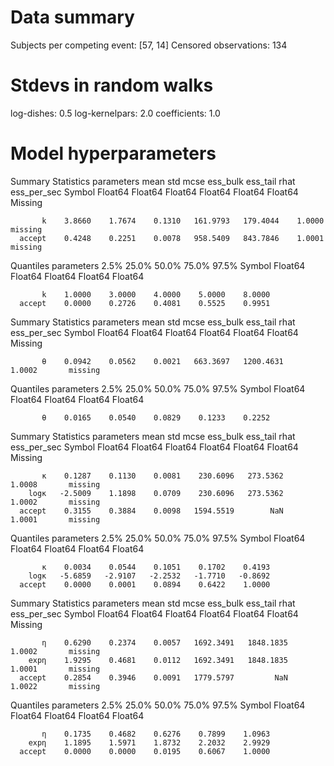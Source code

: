 # Data summary
Subjects per competing event: [57, 14]
Censored observations: 134

# Stdevs in random walks
log-dishes:     0.5
log-kernelpars: 2.0
coefficients:   1.0

# Model hyperparameters

Summary Statistics
  parameters      mean       std      mcse   ess_bulk   ess_tail      rhat   ess_per_sec 
      Symbol   Float64   Float64   Float64    Float64    Float64   Float64       Missing

           k    3.8660    1.7674    0.1310   161.9793   179.4044    1.0000       missing
      accept    0.4248    0.2251    0.0078   958.5409   843.7846    1.0001       missing

Quantiles
  parameters      2.5%     25.0%     50.0%     75.0%     97.5% 
      Symbol   Float64   Float64   Float64   Float64   Float64

           k    1.0000    3.0000    4.0000    5.0000    8.0000
      accept    0.0000    0.2726    0.4081    0.5525    0.9951

Summary Statistics
  parameters      mean       std      mcse   ess_bulk    ess_tail      rhat   ess_per_sec 
      Symbol   Float64   Float64   Float64    Float64     Float64   Float64       Missing

           θ    0.0942    0.0562    0.0021   663.3697   1200.4631    1.0002       missing

Quantiles
  parameters      2.5%     25.0%     50.0%     75.0%     97.5% 
      Symbol   Float64   Float64   Float64   Float64   Float64

           θ    0.0165    0.0540    0.0829    0.1233    0.2252

Summary Statistics
  parameters      mean       std      mcse    ess_bulk   ess_tail      rhat   ess_per_sec 
      Symbol   Float64   Float64   Float64     Float64    Float64   Float64       Missing

           κ    0.1287    0.1130    0.0081    230.6096   273.5362    1.0008       missing
        logκ   -2.5009    1.1898    0.0709    230.6096   273.5362    1.0002       missing
      accept    0.3155    0.3884    0.0098   1594.5519        NaN    1.0001       missing

Quantiles
  parameters      2.5%     25.0%     50.0%     75.0%     97.5% 
      Symbol   Float64   Float64   Float64   Float64   Float64

           κ    0.0034    0.0544    0.1051    0.1702    0.4193
        logκ   -5.6859   -2.9107   -2.2532   -1.7710   -0.8692
      accept    0.0000    0.0001    0.0894    0.6422    1.0000

Summary Statistics
  parameters      mean       std      mcse    ess_bulk    ess_tail      rhat   ess_per_sec 
      Symbol   Float64   Float64   Float64     Float64     Float64   Float64       Missing

           η    0.6290    0.2374    0.0057   1692.3491   1848.1835    1.0002       missing
        expη    1.9295    0.4681    0.0112   1692.3491   1848.1835    1.0001       missing
      accept    0.2854    0.3946    0.0091   1779.5797         NaN    1.0022       missing

Quantiles
  parameters      2.5%     25.0%     50.0%     75.0%     97.5% 
      Symbol   Float64   Float64   Float64   Float64   Float64

           η    0.1735    0.4682    0.6276    0.7899    1.0963
        expη    1.1895    1.5971    1.8732    2.2032    2.9929
      accept    0.0000    0.0000    0.0195    0.6067    1.0000